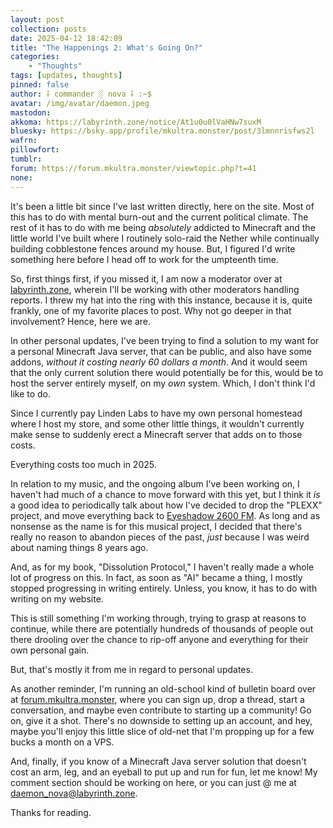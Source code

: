 ```yaml
---
layout: post
collection: posts
date: 2025-04-12 18:42:09
title: "The Happenings 2: What's Going On?"
categories:
    - "Thoughts"
tags: [updates, thoughts]
pinned: false
author: ⸸ commander ░ nova ⸸ :~$
avatar: /img/avatar/daemon.jpeg
mastodon: 
akkoma: https://labyrinth.zone/notice/At1u0u0lVaHNw7suxM
bluesky: https://bsky.app/profile/mkultra.monster/post/3lmnnrisfws2l
wafrn: 
pillowfort: 
tumblr: 
forum: https://forum.mkultra.monster/viewtopic.php?t=41
none: 
---
```

It's been a little bit since I've last written directly, here on the site. Most of this has to do with mental burn-out and the current political climate. The rest of it has to do with me being *absolutely* addicted to Minecraft and the little world I've built where I routinely solo-raid the Nether while continually building cobblestone fences around my house. But, I figured I'd write something here before I head off to work for the umpteenth time.

So, first things first, if you missed it, I am now a moderator over at <a href="https://labyrinth.zone">labyrinth.zone</a>, wherein I'll be working with other moderators handling reports. I threw my hat into the ring with this instance, because it is, quite frankly, one of my favorite places to post. Why not go deeper in that involvement? Hence, here we are.

In other personal updates, I've been trying to find a solution to my want for a personal Minecraft Java server, that can be public, and also have some addons, *without it costing nearly 60 dollars a month*. And it would seem that the only current solution there would potentially be for this, would be to host the server entirely myself, on my *own* system. Which, I don't think I'd like to do.

Since I currently pay Linden Labs to have my own personal homestead where I host my store, and some other little things, it wouldn't currently make sense to suddenly erect a Minecraft server that adds on to those costs.

Everything costs too much in 2025.

In relation to my music, and the ongoing album I've been working on, I haven't had much of a chance to move forward with this yet, but I think it *is* a good idea to periodically talk about how I've decided to drop the "PLEXX" project, and move everything back to <a href="https://eyeshadow2600fm.bandcamp.com" target="_blank">Eyeshadow 2600 FM</a>. As long and as nonsense as the name is for this musical project, I decided that there's really no reason to abandon pieces of the past, *just* because I was weird about naming things 8 years ago.

And, as for my book, "Dissolution Protocol," I haven't really made a whole lot of progress on this. In fact, as soon as "AI" became a thing, I mostly stopped progressing in writing entirely. Unless, you know, it has to do with writing on my website.

This is still something I'm working through, trying to grasp at reasons to continue, while there are potentially hundreds of thousands of people out there drooling over the chance to rip-off anyone and everything for their own personal gain.

But, that's mostly it from me in regard to personal updates.

As another reminder, I'm running an old-school kind of bulletin board over at <a href="https://forum.mkultra.monster/" target="_blank">forum.mkultra.monster</a>, where you can sign up, drop a thread, start a conversation, and maybe even contribute to starting up a community! Go on, give it a shot. There's no downside to setting up an account, and hey, maybe you'll enjoy this little slice of old-net that I'm propping up for a few bucks a month on a VPS.

And, finally, if you know of a Minecraft Java server solution that doesn't cost an arm, leg, and an eyeball to put up and run for fun, let me know! My comment section should be working on here, or you can just @ me at <a href="https://labyrinth.zone/daemon_nova" target="_blank">daemon_nova@labyrinth.zone</a>.

Thanks for reading.